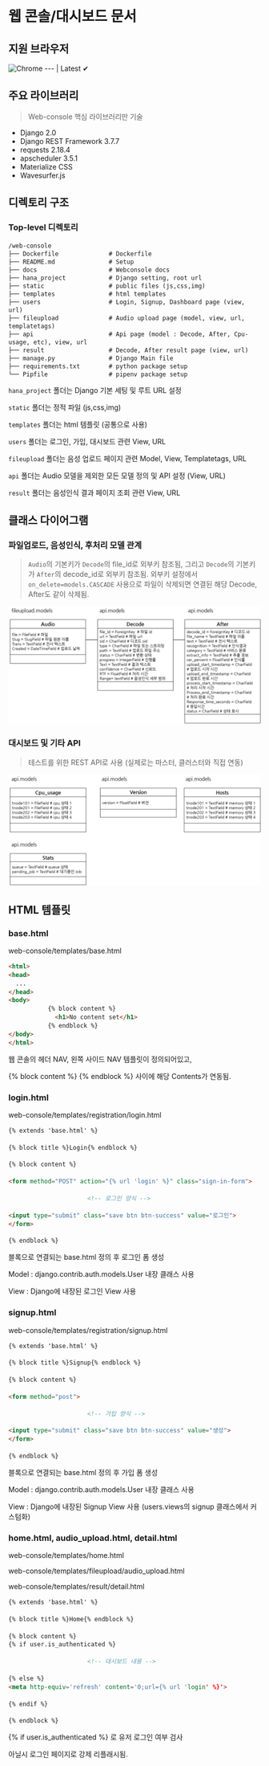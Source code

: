 # 웹 콘솔/대시보드 문서

## 지원 브라우저

![Chrome](https://raw.github.com/alrra/browser-logos/master/src/chrome/chrome_48x48.png) 
--- |
Latest ✔ 

## 주요 라이브러리
> Web-console 핵심 라이브러리만 기술

- Django 2.0
- Django REST Framework 3.7.7
- requests 2.18.4
- apscheduler 3.5.1
- Materialize CSS
- Wavesurfer.js

## 디렉토리 구조

### Top-level 디렉토리

    /web-console
    ├── Dockerfile              # Dockerfile
    ├── README.md               # Setup
    ├── docs                    # Webconsole docs
    ├── hana_project            # Django setting, root url
    ├── static                  # public files (js,css,img)
    ├── templates               # html templates
    ├── users                   # Login, Signup, Dashboard page (view, url)
    ├── fileupload              # Audio upload page (model, view, url, templatetags)
    ├── api                     # Api page (model : Decode, After, Cpu-usage, etc), view, url
    ├── result                  # Decode, After result page (view, url)
    ├── manage.py               # Django Main file
    ├── requirements.txt        # python package setup
    └── Pipfile                 # pipenv package setup


`hana_project` 폴더는 Django 기본 세팅 및 루트 URL 설정

`static` 폴더는 정적 파일 (js,css,img)

`templates` 폴더는 html 템플릿 (공통으로 사용)

`users` 폴더는 로그인, 가입, 대시보드 관련 View, URL

`fileupload` 폴더는 음성 업로드 페이지 관련 Model, View, Templatetags, URL

`api` 폴더는 Audio 모델을 제외한 모든 모델 정의 및 API 설정 (View, URL)

`result` 폴더는 음성인식 결과 페이지 조회 관련 View, URL



## 클래스 다이어그램

### 파일업로드, 음성인식, 후처리 모델 관계
> `Audio`의 기본키가 `Decode`의 file_id로 외부키 참조됨, 그리고 `Decode`의 기본키가 `After`의 decode_id로 외부키 참조됨.
> 외부키 설정에서 `on_delete=models.CASCADE` 사용으로 파일이 삭제되면 연결된 해당 Decode, After도 같이 삭제됨.



![alt text][class-image1]

### 대시보드 및 기타 API
>  테스트를 위한 REST API로 사용 (실제로는 마스터, 클러스터와 직접 연동)  


![alt text][class-image2]



[class-image1]: https://github.com/myone2010/doc/blob/master/%EA%B7%B8%EB%A6%BC1.png?raw=true
[class-image2]: https://github.com/myone2010/doc/blob/master/%EA%B7%B8%EB%A6%BC2.png?raw=true



## HTML 템플릿

### base.html
web-console/templates/base.html

```html
<html>
<head>
  ...
</head>
<body>
           {% block content %}
             <h1>No content set</h1>
           {% endblock %}
</body>
</html>
```

웹 콘솔의 헤더 NAV, 왼쪽 사이드 NAV 템플릿이 정의되어있고, 

{% block content %} {% endblock %} 사이에 해당 Contents가 연동됨.

### login.html
web-console/templates/registration/login.html

```html
{% extends 'base.html' %}

{% block title %}Login{% endblock %}

{% block content %}

<form method="POST" action="{% url 'login' %}" class="sign-in-form">
    
                      <!-- 로그인 양식 -->
    
<input type="submit" class="save btn btn-success" value="로그인">
</form>

{% endblock %}
``` 

블록으로 연결되는 base.html 정의 후 로그인 폼 생성 

Model : django.contrib.auth.models.User 내장 클래스 사용

View : Django에 내장된 로그인 View 사용

### signup.html
web-console/templates/registration/signup.html

```html
{% extends 'base.html' %}

{% block title %}Signup{% endblock %}

{% block content %}

<form method="post">
    
                      <!-- 가입 양식 -->
    
<input type="submit" class="save btn btn-success" value="생성">
</form>

{% endblock %}
``` 

블록으로 연결되는 base.html 정의 후 가입 폼 생성 

Model : django.contrib.auth.models.User 내장 클래스 사용

View : Django에 내장된 Signup View 사용 (users.views의 signup 클래스에서 커스텀화)


### home.html, audio_upload.html, detail.html
web-console/templates/home.html

web-console/templates/fileupload/audio_upload.html

web-console/templates/result/detail.html


```html
{% extends 'base.html' %}

{% block title %}Home{% endblock %}

{% block content %}
{% if user.is_authenticated %}

                      <!-- 대시보드 내용 -->
    
{% else %}
<meta http-equiv='refresh' content='0;url={% url 'login' %}'>

{% endif %}

{% endblock %}

``` 


{% if user.is_authenticated %} 로 유저 로그인 여부 검사

아닐시 로그인 페이지로 강제 리플래시됨.
